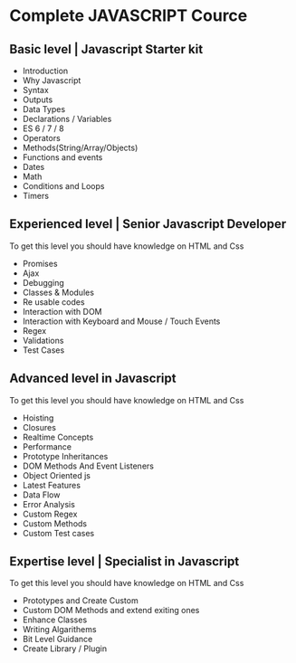 # Complete JAVASCRIPT Cource
## Basic level | Javascript Starter kit
<ul>
  <li>Introduction</li> 
  <li>Why Javascript</li>
  <li>Syntax</li> 
  <li>Outputs</li> 
  <li>Data Types</li> 
  <li>Declarations / Variables</li> 
  <li>ES 6 / 7 / 8</li> 
  <li>Operators</li> 
  <li>Methods(String/Array/Objects)</li> 
  <li>Functions and events</li> 
  <li>Dates</li> 
  <li>Math</li> 
  <li>Conditions and Loops</li> 
  <li>Timers</li> 
</ul>

## Experienced level | Senior Javascript Developer

To get this level you should have knowledge on HTML and Css

<ul>
  <li>Promises</li> 
  <li>Ajax</li>
  <li>Debugging</li>
  <li>Classes & Modules</li>
  <li>Re usable codes</li>
  <li>Interaction with DOM</li>
   <li>Interaction with Keyboard and Mouse / Touch Events</li>
    <li>Regex</li>
     <li>Validations</li>
     <li>Test Cases</li>
 </ul>
 
 ## Advanced level in Javascript

To get this level you should have knowledge on HTML and Css

<ul>
  <li>Hoisting</li>
  <li>Closures</li>
  <li>Realtime Concepts</li>
  <li>Performance</li>
  <li>Prototype Inheritances</li>
  <li>DOM Methods And Event Listeners</li>
  <li>Object Oriented js</li>
  <li>Latest Features</li>
  <li>Data Flow</li>
   <li>Error Analysis</li>
    <li>Custom Regex</li>
    <li>Custom Methods</li>
    <li>Custom Test cases</li>
 </ul>
 
## Expertise level | Specialist in Javascript

To get this level you should have knowledge on HTML and Css
<ul>
  <li>Prototypes and Create Custom</li>
  <li>Custom DOM Methods and extend exiting ones</li>
  <li>Enhance Classes</li>
  <li>Writing Algarithems </li>
  <li>Bit Level Guidance</li>
   <li>Create Library / Plugin</li>
 </ul>

